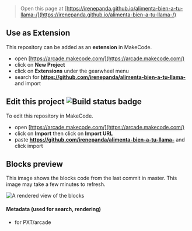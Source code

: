  


> Open this page at [https://irenepanda.github.io/alimenta-bien-a-tu-llama-/](https://irenepanda.github.io/alimenta-bien-a-tu-llama-/)

## Use as Extension

This repository can be added as an **extension** in MakeCode.

* open [https://arcade.makecode.com/](https://arcade.makecode.com/)
* click on **New Project**
* click on **Extensions** under the gearwheel menu
* search for **https://github.com/irenepanda/alimenta-bien-a-tu-llama-** and import

## Edit this project ![Build status badge](https://github.com/irenepanda/alimenta-bien-a-tu-llama-/workflows/MakeCode/badge.svg)

To edit this repository in MakeCode.

* open [https://arcade.makecode.com/](https://arcade.makecode.com/)
* click on **Import** then click on **Import URL**
* paste **https://github.com/irenepanda/alimenta-bien-a-tu-llama-** and click import

## Blocks preview

This image shows the blocks code from the last commit in master.
This image may take a few minutes to refresh.

![A rendered view of the blocks](https://github.com/irenepanda/alimenta-bien-a-tu-llama-/raw/master/.github/makecode/blocks.png)

#### Metadata (used for search, rendering)

* for PXT/arcade
<script src="https://makecode.com/gh-pages-embed.js"></script><script>makeCodeRender("{{ site.makecode.home_url }}", "{{ site.github.owner_name }}/{{ site.github.repository_name }}");</script>
